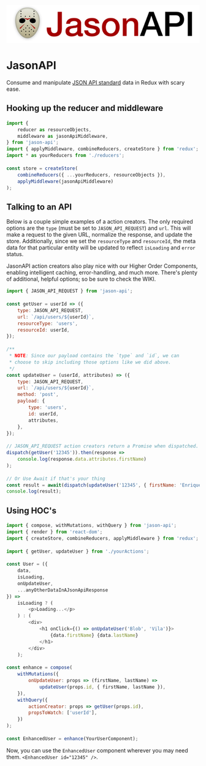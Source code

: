 ![Logo](./imgs/header.png)

# JasonAPI

Consume and manipulate [JSON API standard](http://jsonapi.org/) data in Redux with scary ease.

## Hooking up the reducer and middleware

```js
import {
    reducer as resourceObjects,
    middleware as jasonApiMiddleware,
} from 'jason-api';
import { applyMiddleware, combineReducers, createStore } from 'redux';
import * as yourReducers from './reducers';

const store = createStore(
    combineReducers({ ...yourReducers, resourceObjects }),
    applyMiddleware(jasonApiMiddleware)
);
```

## Talking to an API

Below is a couple simple examples of a action creators. The only required options are the
`type` (must be set to `JASON_API_REQUEST`) and `url`. This will make a request
to the given URL, normalize the response, and update the store. Additionally, since
we set the `resourceType` and `resourceId`, the meta data for that particular entity
will be updated to reflect `isLoading` and `error` status.

JasonAPI action creators also play nice with our Higher Order Components, enabling
intelligent caching, error-handling, and much more. There's plenty of additional,
helpful options; so be sure to check the WIKI.

```js
import { JASON_API_REQUEST } from 'jason-api';

const getUser = userId => ({
    type: JASON_API_REQUEST,
    url: `/api/users/${userId}`,
    resourceType: 'users',
    resourceId: userId,
});

/**
 * NOTE: Since our payload contains the `type` and `id`, we can
 * choose to skip including those options like we did above.
 */
const updateUser = (userId, attributes) => ({
    type: JASON_API_REQUEST,
    url: `/api/users/${userId}`,
    method: 'post',
    payload: {
        type: 'users',
        id: userId,
        attributes,
    },
});

// JASON_API_REQUEST action creators return a Promise when dispatched.
dispatch(getUser('12345')).then(response =>
    console.log(response.data.attributes.firstName)
);

// Or Use Await if that's your thing
const result = await(dispatch(updateUser('12345', { firstName: 'Enrique' })));
console.log(result);
```

## Using HOC's

```js
import { compose, withMutations, withQuery } from 'jason-api';
import { render } from 'react-dom';
import { createStore, combineReducers, applyMiddleware } from 'redux';

import { getUser, updateUser } from './yourActions';

const User = ({
    data,
    isLoading,
    onUpdateUser,
    ...anyOtherDataInAJsonApiResponse
}) =>
    isLoading ? (
        <p>Loading...</p>
    ) : (
        <div>
            <h1 onClick={() => onUpdateUser('Blob', 'Vila')}>
                {data.firstName} {data.lastName}
            </h1>
        </div>
    );

const enhance = compose(
    withMutations({
        onUpdateUser: props => (firstName, lastName) =>
            updateUser(props.id, { firstName, lastName }),
    }),
    withQuery({
        actionCreator: props => getUser(props.id),
        propsToWatch: ['userId'],
    })
);

const EnhancedUser = enhance(YourUserComponent);
```

Now, you can use the `EnhancedUser` component wherever you may need them. `<EnhancedUser id="12345" />`.

